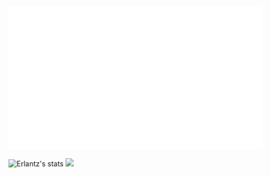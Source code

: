 
![Presentation animation](https://raw.githubusercontent.com/ErlantzCalvo/ErlantzCalvo/main/presentation_nobg.svg?sanitize=true)
<!-- https://neatsoftware.github.io/term-sheets/ -->
<!--
**ErlantzCalvo/ErlantzCalvo** is a ✨ _special_ ✨ repository because its `README.md` (this file) appears on your GitHub profile.

Here are some ideas to get you started:

- 🔭 I’m currently working on ...
- 🌱 I’m currently learning ...
- 👯 I’m looking to collaborate on ...
- 🤔 I’m looking for help with ...
- 💬 Ask me about ...
- 📫 How to reach me: ...
- 😄 Pronouns: ...
- ⚡ Fun fact: ...
-->
![Erlantz's stats](https://github-profile-summary-cards.vercel.app/api/cards/stats?username=ErlantzCalvo&theme=nord_dark)
![](https://github-profile-summary-cards.vercel.app/api/cards/repos-per-language?username=ErlantzCalvo&theme=nord_dark)
